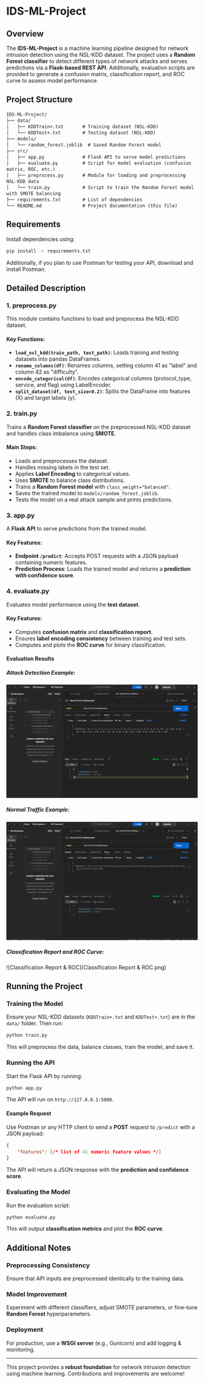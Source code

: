 # IDS-ML-Project

## Overview
The **IDS-ML-Project** is a machine learning pipeline designed for network intrusion detection using the NSL-KDD dataset. The project uses a **Random Forest classifier** to detect different types of network attacks and serves predictions via a **Flask-based REST API**. Additionally, evaluation scripts are provided to generate a confusion matrix, classification report, and ROC curve to assess model performance.

## Project Structure
```
IDS-ML-Project/
├── data/
│   ├── KDDTrain+.txt       # Training dataset (NSL-KDD)
│   └── KDDTest+.txt        # Testing dataset (NSL-KDD)
├── models/
│   └── random_forest.joblib  # Saved Random Forest model
├── src/
│   ├── app.py              # Flask API to serve model predictions
│   ├── evaluate.py         # Script for model evaluation (confusion matrix, ROC, etc.)
│   ├── preprocess.py       # Module for loading and preprocessing NSL-KDD data
│   └── train.py            # Script to train the Random Forest model with SMOTE balancing
├── requirements.txt        # List of dependencies
└── README.md               # Project documentation (this file)
```

## Requirements
Install dependencies using:
```bash
pip install -r requirements.txt
```
Additionally, if you plan to use Postman for testing your API, download and install Postman.

## Detailed Description

### 1. preprocess.py
This module contains functions to load and preprocess the NSL-KDD dataset.

#### Key Functions:
- **`load_nsl_kdd(train_path, test_path)`**: Loads training and testing datasets into pandas DataFrames.
- **`rename_columns(df)`**: Renames columns, setting column 41 as "label" and column 42 as "difficulty".
- **`encode_categorical(df)`**: Encodes categorical columns (protocol_type, service, and flag) using LabelEncoder.
- **`split_dataset(df, test_size=0.2)`**: Splits the DataFrame into features (X) and target labels (y).

### 2. train.py
Trains a **Random Forest classifier** on the preprocessed NSL-KDD dataset and handles class imbalance using **SMOTE**.

#### Main Steps:
- Loads and preprocesses the dataset.
- Handles missing labels in the test set.
- Applies **Label Encoding** to categorical values.
- Uses **SMOTE** to balance class distributions.
- Trains a **Random Forest model** with `class_weight="balanced"`.
- Saves the trained model to `models/random_forest.joblib`.
- Tests the model on a real attack sample and prints predictions.

### 3. app.py
A **Flask API** to serve predictions from the trained model.

#### Key Features:
- **Endpoint `/predict`**: Accepts POST requests with a JSON payload containing numeric features.
- **Prediction Process**: Loads the trained model and returns a **prediction with confidence score**.

### 4. evaluate.py
Evaluates model performance using the **test dataset**.

#### Key Features:
- Computes **confusion matrix** and **classification report**.
- Ensures **label encoding consistency** between training and test sets.
- Computes and plots the **ROC curve** for binary classification.

#### Evaluation Results
##### Attack Detection Example:
![Attack Detection](attack.png)

##### Normal Traffic Example:
![Normal Traffic](normal.png)

##### Classification Report and ROC Curve:
![Classification Report & ROC](Classification Report & ROC.png)

## Running the Project

### Training the Model
Ensure your NSL-KDD datasets (`KDDTrain+.txt` and `KDDTest+.txt`) are in the `data/` folder. Then run:
```bash
python train.py
```
This will preprocess the data, balance classes, train the model, and save it.

### Running the API
Start the Flask API by running:
```bash
python app.py
```
The API will run on `http://127.0.0.1:5000`.

#### Example Request
Use Postman or any HTTP client to send a **POST** request to `/predict` with a JSON payload:
```json
{
    "features": [/* list of 41 numeric feature values */]
}
```
The API will return a JSON response with the **prediction and confidence score**.

### Evaluating the Model
Run the evaluation script:
```bash
python evaluate.py
```
This will output **classification metrics** and plot the **ROC curve**.

## Additional Notes

### Preprocessing Consistency
Ensure that API inputs are preprocessed identically to the training data.

### Model Improvement
Experiment with different classifiers, adjust SMOTE parameters, or fine-tune **Random Forest** hyperparameters.

### Deployment
For production, use a **WSGI server** (e.g., Gunicorn) and add logging & monitoring.

---
This project provides a **robust foundation** for network intrusion detection using machine learning. Contributions and improvements are welcome!

